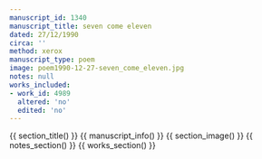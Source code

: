 ```yaml
---
manuscript_id: 1340
manuscript_title: seven come eleven
dated: 27/12/1990
circa: ''
method: xerox
manuscript_type: poem
image: poem1990-12-27-seven_come_eleven.jpg
notes: null
works_included:
- work_id: 4989
  altered: 'no'
  edited: 'no'
---
```


{{ section_title() }}
{{ manuscript_info() }}
{{ section_image() }}
{{ notes_section() }}
{{ works_section() }}
